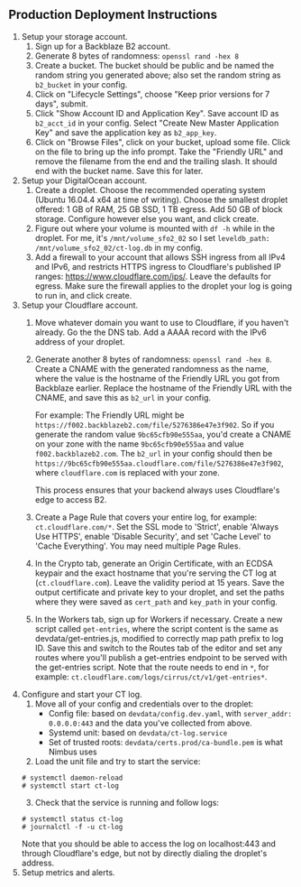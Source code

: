 Production Deployment Instructions
----------------------------------

1. Setup your storage account.
   1. Sign up for a Backblaze B2 account.
   2. Generate 8 bytes of randomness: `openssl rand -hex 8`
   3. Create a bucket. The bucket should be public and be named the random
      string you generated above; also set the random string as `b2_bucket` in
      your config.
   4. Click on "Lifecycle Settings", choose "Keep prior versions for 7 days",
      submit.
   5. Click "Show Account ID and Application Key". Save account ID as
      `b2_acct_id` in your config. Select "Create New Master Application Key"
      and save the application key as `b2_app_key`.
   6. Click on "Browse Files", click on your bucket, upload some file. Click on
      the file to bring up the info prompt. Take the "Friendly URL" and remove
      the filename from the end and the trailing slash. It should end with the
      bucket name. Save this for later.
2. Setup your DigitalOcean account.
   1. Create a droplet. Choose the recommended operating system (Ubuntu 16.04.4
       x64 at time of writing). Choose the smallest droplet offered: 1 GB of
       RAM, 25 GB SSD, 1 TB egress. Add 50 GB of block storage. Configure
       however else you want, and click create.
   2. Figure out where your volume is mounted with `df -h` while in the
      droplet. For me, it's `/mnt/volume_sfo2_02` so I set
      `leveldb_path: /mnt/volume_sfo2_02/ct-log.db` in my config.
   3. Add a firewall to your account that allows SSH ingress from all IPv4 and
      IPv6, and restricts HTTPS ingress to Cloudflare's published IP ranges:
      https://www.cloudflare.com/ips/. Leave the defaults for egress. Make sure
      the firewall applies to the droplet your log is going to run in, and click
      create.
3. Setup your Cloudflare account.
   1. Move whatever domain you want to use to Cloudflare, if you haven't
      already. Go the the DNS tab. Add a AAAA record with the IPv6 address of
      your droplet.
   2. Generate another 8 bytes of randomness: `openssl rand -hex 8`. Create a
      CNAME with the generated randomness as the name, where the value is the
      hostname of the Friendly URL you got from Backblaze earlier. Replace the
      hostname of the Friendly URL with the CNAME, and save this as `b2_url` in
      your config.

      For example: The Friendly URL might be
      `https://f002.backblazeb2.com/file/5276386e47e3f902`. So if you generate
      the random value `9bc65cfb90e555aa`, you'd create a CNAME on your zone
      with the name `9bc65cfb90e555aa` and value `f002.backblazeb2.com`. The
      `b2_url` in your config should then be
      `https://9bc65cfb90e555aa.cloudflare.com/file/5276386e47e3f902`, where
      `cloudflare.com` is replaced with your zone.

       This process ensures that your backend always uses Cloudflare's edge to
       access B2.
   3. Create a Page Rule that covers your entire log, for example:
      `ct.cloudflare.com/*`. Set the SSL mode to 'Strict', enable 'Always Use
      HTTPS', enable 'Disable Security', and set 'Cache Level' to 'Cache
      Everything'. You may need multiple Page Rules.
   4. In the Crypto tab, generate an Origin Certificate, with an ECDSA keypair
      and the exact hostname that you're serving the CT log at
      (`ct.cloudflare.com`). Leave the validity period at 15 years. Save the
      output certificate and private key to your droplet, and set the paths
      where they were saved as `cert_path` and `key_path` in your config.
   5. In the Workers tab, sign up for Workers if necessary. Create a new script
      called `get-entries`, where the script content is the same as
      devdata/get-entries.js, modified to correctly map path prefix to log ID.
      Save this and switch to the Routes tab of the editor and set any routes
      where you'll publish a get-entries endpoint to be served with the
      get-entries script. Note that the route needs to end in `*`, for example:
      `ct.cloudflare.com/logs/cirrus/ct/v1/get-entries*`.
4. Configure and start your CT log.
   1. Move all of your config and credentials over to the droplet:
      - Config file: based on `devdata/config.dev.yaml`, with
        `server_addr: 0.0.0.0:443` and the data you've collected from above.
      - Systemd unit: based on `devdata/ct-log.service`
      - Set of trusted roots: `devdata/certs.prod/ca-bundle.pem` is what Nimbus
        uses
   2. Load the unit file and try to start the service:
    ```
    # systemctl daemon-reload
    # systemctl start ct-log
    ```
   3. Check that the service is running and follow logs:
    ```
    # systemctl status ct-log
    # journalctl -f -u ct-log
    ```
    Note that you should be able to access the log on localhost:443 and through
    Cloudflare's edge, but not by directly dialing the droplet's address.
5. Setup metrics and alerts.
